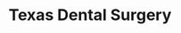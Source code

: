 ---
title: Texas Dental Surgery
image: http://via.placeholder.com/100x100
logo:
address: 1180 N Coit Rd, Suite 40
city: Prosper
state: TX
zip: 75078
rating: 5
phone: (469) 296-8680
website: http://txdentalsurgery.com/
map: 
yelp: 
employees:
  - name: 
  - title: 
---
